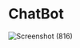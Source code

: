 # ChatBot
![Screenshot (816)](https://github.com/swarajp486/ChatBot/assets/64038802/96e5e104-9f0f-47f7-b51b-a4a9332bd03b)
